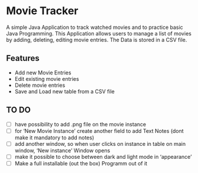 # Movie Tracker 
A simple Java Application to track watched movies and to practice basic Java Programming. This Application allows users to manage a list of movies by adding, deleting, editing movie entries. The Data is stored in a CSV file. 
## Features
- Add new Movie Entries
- Edit existing movie entries
- Delete movie entries
- Save and Load new table from a CSV file

## TO DO 
- [ ]  have possibility to add .png file on the movie instance 
- [ ] for ‘New Movie Instance’ create another field to add Text Notes (dont make it mandatory to add notes) 
- [ ] add another window, so when user clicks on instance in table on main window, ‘New instance’ Window opens 
- [ ] make it possible to choose between dark and light mode in ‘appearance’
- [ ] Make a full installable (out the box) Programm out of it
